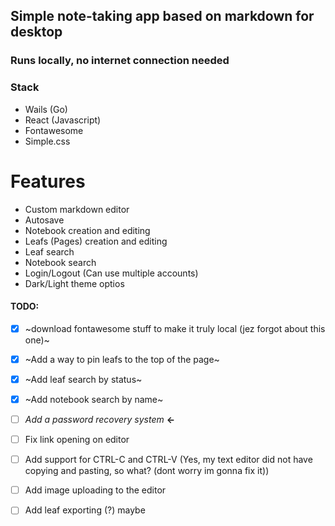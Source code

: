 ## Simple note-taking app based on markdown for desktop
### Runs locally, no internet connection needed

### Stack
 - Wails (Go)
 - React (Javascript)
 - Fontawesome
 - Simple.css

# Features
 - Custom markdown editor
 - Autosave
 - Notebook creation and editing
 - Leafs (Pages) creation and editing
 - Leaf search
 - Notebook search
 - Login/Logout (Can use multiple accounts)
 - Dark/Light theme optios


#### TODO:
 - [x] ~download fontawesome stuff to make it truly local (jez forgot about this one)~
 - [x] ~Add a way to pin leafs to the top of the page~
 - [x] ~Add leaf search by status~
 - [x] ~Add notebook search by name~
 - [ ] *Add a password recovery system* **<-**
 - [ ] Fix link opening on editor
 - [ ] Add support for CTRL-C and CTRL-V (Yes, my text editor did not have copying and pasting, so what? (dont worry im gonna fix it))
 - [ ] Add image uploading to the editor
 - [ ] Add leaf exporting (?) maybe



